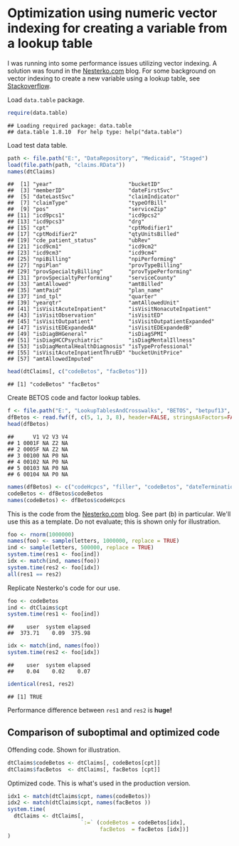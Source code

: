 # Optimization using numeric vector indexing for creating a variable from a lookup table

I was running into some performance issues utilizing vector indexing.
A solution was found in the [Nesterko.com](http://nesterko.com/blog/2011/04/29/drastic-r-speed-ups-via-vectorization-and-bug-fixes/) blog.
For some background on vector indexing to create a new variable using a lookup table, see [Stackoverflow](http://stackoverflow.com/a/8433843).

Load `data.table` package.


```r
require(data.table)
```

```
## Loading required package: data.table
## data.table 1.8.10  For help type: help("data.table")
```

Load test data table.


```r
path <- file.path("E:", "DataRepository", "Medicaid", "Staged")
load(file.path(path, "claims.RData"))
names(dtClaims)
```

```
##  [1] "year"                        "bucketID"                   
##  [3] "memberID"                    "dateFirstSvc"               
##  [5] "dateLastSvc"                 "claimIndicator"             
##  [7] "claimType"                   "typeOfBill"                 
##  [9] "pos"                         "serviceZip"                 
## [11] "icd9pcs1"                    "icd9pcs2"                   
## [13] "icd9pcs3"                    "drg"                        
## [15] "cpt"                         "cptModifier1"               
## [17] "cptModifier2"                "qtyUnitsBilled"             
## [19] "cde_patient_status"          "ubRev"                      
## [21] "icd9cm1"                     "icd9cm2"                    
## [23] "icd9cm3"                     "icd9cm4"                    
## [25] "npiBilling"                  "npiPerforming"              
## [27] "npiPlan"                     "provTypeBilling"            
## [29] "provSpecialtyBilling"        "provTypePerforming"         
## [31] "provSpecialtyPerforming"     "serviceCounty"              
## [33] "amtAllowed"                  "amtBilled"                  
## [35] "amtPaid"                     "plan_name"                  
## [37] "ind_tpl"                     "quarter"                    
## [39] "yearqtr"                     "amtAllowedUnit"             
## [41] "isVisitAcuteInpatient"       "isVisitNonacuteInpatient"   
## [43] "isVisitObservation"          "isVisitED"                  
## [45] "isVisitOutpatient"           "isVisitOutpatientExpanded"  
## [47] "isVisitEDExpandedA"          "isVisitEDExpandedB"         
## [49] "isDiagBHGeneral"             "isDiagSPMI"                 
## [51] "isDiagHCCPsychiatric"        "isDiagMentalIllness"        
## [53] "isDiagMentalHealthDiagnosis" "isTypeProfessional"         
## [55] "isVisitAcuteInpatientThruED" "bucketUnitPrice"            
## [57] "amtAllowedImputed"
```

```r
head(dtClaims[, c("codeBetos", "facBetos")])
```

```
## [1] "codeBetos" "facBetos"
```

Create BETOS code and factor lookup tables.


```r
f <- file.path("E:", "LookupTablesAndCrosswalks", "BETOS", "betpuf13", "betpuf13.txt")
dfBetos <- read.fwf(f, c(5, 1, 3, 8), header=FALSE, stringsAsFactors=FALSE, fill=TRUE, strip.white=TRUE)
head(dfBetos)
```

```
##      V1 V2 V3 V4
## 1 0001F NA Z2 NA
## 2 0005F NA Z2 NA
## 3 00100 NA P0 NA
## 4 00102 NA P0 NA
## 5 00103 NA P0 NA
## 6 00104 NA P0 NA
```

```r
names(dfBetos) <- c("codeHcpcs", "filler", "codeBetos", "dateTermination")
codeBetos <- dfBetos$codeBetos
names(codeBetos) <- dfBetos$codeHcpcs
```

This is the code from the [Nesterko.com](http://nesterko.com/blog/2011/04/29/drastic-r-speed-ups-via-vectorization-and-bug-fixes/) blog.
See part (b) in particular.
We'll use this as a template.
Do not evaluate; this is shown only for illustration.


```r
foo <- rnorm(1000000)
names(foo) <- sample(letters, 1000000, replace = TRUE)
ind <- sample(letters, 500000, replace = TRUE)
system.time(res1 <- foo[ind])
idx <- match(ind, names(foo))
system.time(res2 <- foo[idx])
all(res1 == res2)
```

Replicate Nesterko's code for our use.


```r
foo <- codeBetos
ind <- dtClaims$cpt
system.time(res1 <- foo[ind])
```

```
##    user  system elapsed 
##  373.71    0.09  375.98
```

```r
idx <- match(ind, names(foo))
system.time(res2 <- foo[idx])
```

```
##    user  system elapsed 
##    0.04    0.02    0.07
```

```r
identical(res1, res2)
```

```
## [1] TRUE
```

Performance difference between `res1` and `res2` is **huge!**


## Comparison of suboptimal and optimized code

Offending code.
Shown for illustration.


```r
dtClaims$codeBetos <- dtClaims[, codeBetos[cpt]]
dtClaims$facBetos  <- dtClaims[, facBetos [cpt]]
```

Optimized code.
This is what's used in the production version.


```r
idx1 <- match(dtClaims$cpt, names(codeBetos))
idx2 <- match(dtClaims$cpt, names(facBetos ))
system.time(
  dtClaims <- dtClaims[,
                       `:=` (codeBetos = codeBetos[idx],
                             facBetos  = facBetos [idx])]
)                     
```
